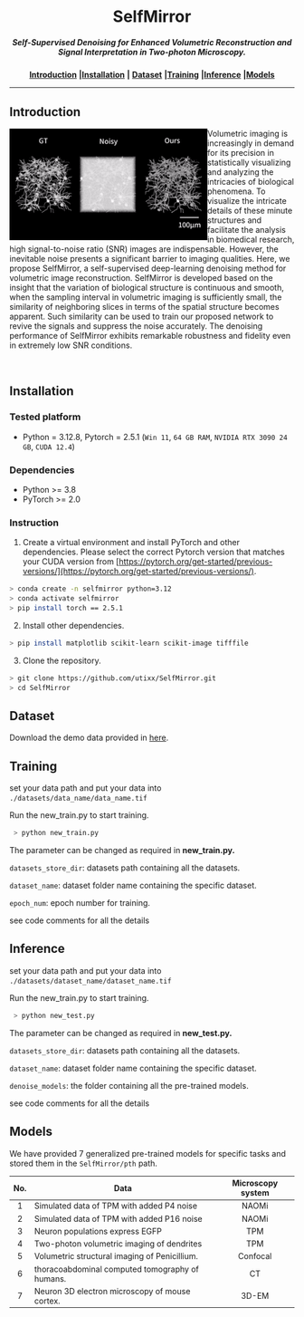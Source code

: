 
<p>
<h1 align="center">SelfMirror</h1>
<h5 align="center">Self-Supervised Denoising for Enhanced Volumetric Reconstruction and Signal
   Interpretation in Two-photon Microscopy.</h5>
</p>

<div align="center">

[**Introduction**](#Introduction) **|**[**Installation**](#Installation) **|** [**Dataset**](#Dataset) **|**[**Training**](#Training) **|**[**Inference**](#Inference) **|**[**Models**](#Models)

</div>

---

## Introduction 

<p>
<img src='./img/main.gif' align="left" width=350>
</p>
<!-- <br> -->

Volumetric imaging is increasingly in demand for its precision in statistically
visualizing and analyzing the intricacies of biological phenomena. To visualize the intricate
details of these minute structures and facilitate the analysis in biomedical research, high signal-to-noise
ratio (SNR) images are indispensable. However, the inevitable noise presents a significant
barrier to imaging qualities. Here, we propose SelfMirror, a self-supervised deep-learning
denoising method for volumetric image reconstruction. SelfMirror is developed based on the
insight that the variation of biological structure is continuous and smooth, when the sampling
interval in volumetric imaging is sufficiently small, the similarity of neighboring slices in terms
of the spatial structure becomes apparent. Such similarity can be used to train our proposed
network to revive the signals and suppress the noise accurately. The denoising performance of
SelfMirror exhibits remarkable robustness and fidelity even in extremely low SNR conditions.

<br>

##  Installation

### Tested platform
  - Python = 3.12.8, Pytorch = 2.5.1 (`Win 11`, `64 GB RAM`, `NVIDIA RTX 3090 24 GB`, `CUDA 12.4`)

### Dependencies 
  - Python >= 3.8
  - PyTorch >= 2.0
    
### Instruction

1. Create a virtual environment and install PyTorch and other dependencies. Please select the correct Pytorch version that matches your CUDA version from [https://pytorch.org/get-started/previous-versions/](https://pytorch.org/get-started/previous-versions/).

 ```bash
 > conda create -n selfmirror python=3.12
 > conda activate selfmirror
 > pip install torch == 2.5.1
 ```
2. Install other dependencies.
 ```bash
 > pip install matplotlib scikit-learn scikit-image tifffile
 ```
3. Clone the repository.
 ```bash
 > git clone https://github.com/utixx/SelfMirror.git
 > cd SelfMirror
 ```

## Dataset

Download the demo data provided in [here](https://github.com/utixx/SelfMirror/releases/tag/data).


## Training 

set your data path and put your data into  ```./datasets/data_name/data_name.tif``` 

Run the new_train.py to start training.
   ```bash
    > python new_train.py
  ```
The parameter can be changed as required in **new_train.py.**

```datasets_store_dir```: datasets path containing all the datasets.

```dataset_name```: dataset folder name containing the specific dataset.

```epoch_num```: epoch number for training.

see code comments for all the details

##  Inference
set your data path and put your data into  ```./datasets/dataset_name/dataset_name.tif``` 

Run the new_train.py to start training.
   ```bash
    > python new_test.py
  ```
The parameter can be changed as required in **new_test.py.**

```datasets_store_dir```: datasets path containing all the datasets.

```dataset_name```: dataset folder name containing the specific dataset.

```denoise_models```: the folder containing all the pre-trained models.

see code comments for all the details

##  Models

We have provided 7 generalized pre-trained models for specific tasks and stored them in the ```SelfMirror/pth``` path.  

| No. | Data                                            | Microscopy system | 
|:---:|-------------------------------------------------|:-----------------:| 
|  1  | Simulated data of TPM with added P4 noise       |       NAOMi       |  
|  2  | Simulated data of TPM with added P16 noise      |       NAOMi       |  
|  3  | Neuron populations express EGFP                 |        TPM        | 
|  4  | Two-photon volumetric imaging of dendrites      |        TPM        |  
|  5  | Volumetric structural imaging of Penicillium.   |     Confocal      | 
|  6  | thoracoabdominal computed tomography of humans. |        CT         |
|  7  | Neuron 3D electron microscopy of mouse cortex.  |       3D-EM       |






